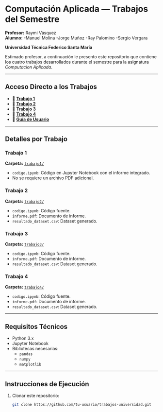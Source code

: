 # Computación Aplicada — Trabajos del Semestre

**Profesor:** Raymi Vásquez  
**Alumno:** -Manuel Molina
            -Jorge Muñoz
            -Ray Palomino
            -Sergio Vergara
            
**Universidad Técnica Federico Santa María**

Estimado profesor, a continuación le presento este repositorio que contiene los cuatro trabajos desarrollados durante el semestre para la asignatura *Computacion Aplicada*.

---

## Acceso Directo a los Trabajos

- 🔗 [**Trabajo 1**](https://github.com/iSRGG/TrabajoComputacionAplicada/tree/main/Trabajo%201)
- 🔗 [**Trabajo 2**](https://github.com/iSRGG/TrabajoComputacionAplicada/tree/main/Trabajo%202)
- 🔗 [**Trabajo 3**](https://github.com/iSRGG/TrabajoComputacionAplicada/tree/main/Trabajo%203)
- 🔗 [**Trabajo 4**](https://github.com/iSRGG/TrabajoComputacionAplicada/tree/main/Trabajo%204)
- 📄 [**Guía de Usuario**](https://github.com/tu-usuario/trabajos-universidad/tree/main/docs)

---

## Detalles por Trabajo

### Trabajo 1

**Carpeta:** [`trabajo1/`](https://github.com/iSRGG/TrabajoComputacionAplicada/tree/main/Trabajo%201)

- `codigo.ipynb`: Código en Jupyter Notebook con el informe integrado.
- No se requiere un archivo PDF adicional.

### Trabajo 2

**Carpeta:** [`trabajo2/`](https://github.com/iSRGG/TrabajoComputacionAplicada/tree/main/Trabajo%202)

- `codigo.ipynb`: Código fuente.
- `informe.pdf`: Documento de informe.
- `resultado_dataset.csv`: Dataset generado.

### Trabajo 3

**Carpeta:** [`trabajo3/`](https://github.com/iSRGG/TrabajoComputacionAplicada/tree/main/Trabajo%203)

- `codigo.ipynb`: Código fuente.
- `informe.pdf`: Documento de informe.
- `resultado_dataset.csv`: Dataset generado.

### Trabajo 4

**Carpeta:** [`trabajo4/`](https://github.com/iSRGG/TrabajoComputacionAplicada/tree/main/Trabajo%204)

- `codigo.ipynb`: Código fuente.
- `informe.pdf`: Documento de informe.
- `resultado_dataset.csv`: Dataset generado.

---

## Requisitos Técnicos

- Python 3.x  
- Jupyter Notebook  
- Bibliotecas necesarias:
  - `pandas`
  - `numpy`
  - `matplotlib`
  

---

## Instrucciones de Ejecución

1. Clonar este repositorio:
   ```bash
   git clone https://github.com/tu-usuario/trabajos-universidad.git
